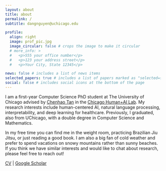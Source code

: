 ```yaml
---
layout: about
title: about
permalink: /
subtitle: dangnguyen@uchicago.edu

profile:
  align: right
  image: prof_pic.jpg
  image_circular: false # crops the image to make it circular
  # more_info: >
  #   <p>555 your office number</p>
  #   <p>123 your address street</p>
  #   <p>Your City, State 12345</p>

news: false # includes a list of news items
selected_papers: true # includes a list of papers marked as "selected={true}"
social: false # includes social icons at the bottom of the page
---
```


I am a first-year Computer Science PhD student at The University of Chicago advised by [Chenhao Tan](https://chenhaot.com/) in the [Chicago Human+AI Lab](https://chicagohai.github.io/). My research interests include human-centered AI, natural language processing, interpretability, and deep learning for healthcare. Previously, I graduated, also from UChicago, with a double degree in Computer Science and Mathematics. 

In my free time you can find me in the weight room, practicing Brazilian Jiu Jitsu, or just reading a good book. I am also a big fan of cold weather and prefer to spend vacations on snowy mountains rather than sunny beaches. If you think we have similar interests and would like to chat about research, please feel free to reach out!

[CV](assets/pdf/cv.pdf) | [Google Scholar](https://scholar.google.com/citations?user=ZD4Z0Z4AAAAJ)

<!-- Write your biography here. Tell the world about yourself. Link to your favorite [subreddit](http://reddit.com). You can put a picture in, too. The code is already in, just name your picture `prof_pic.jpg` and put it in the `img/` folder.

Put your address / P.O. box / other info right below your picture. You can also disable any of these elements by editing `profile` property of the YAML header of your `_pages/about.md`. Edit `_bibliography/papers.bib` and Jekyll will render your [publications page](/al-folio/publications/) automatically.

Link to your social media connections, too. This theme is set up to use [Font Awesome icons](https://fontawesome.com/) and [Academicons](https://jpswalsh.github.io/academicons/), like the ones below. Add your Facebook, Twitter, LinkedIn, Google Scholar, or just disable all of them. -->

